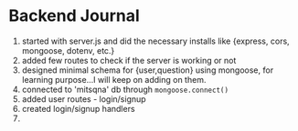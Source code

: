 

# Backend Journal

1. started with server.js and did the necessary installs like {express, cors, mongoose, dotenv, etc.}
2. added few routes to check if the server is working or not
3. designed minimal schema for {user,question} using mongoose, for learning purpose...I will keep on adding on them.
4. connected to 'mitsqna' db through ```mongoose.connect()```
5. added user routes - login/signup
6. created login/signup handlers
7. 